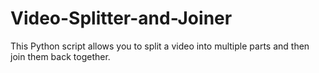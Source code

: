 # Video-Splitter-and-Joiner
This Python script allows you to split a video into multiple parts and then join them back together.
